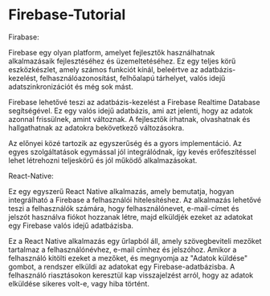 # Firebase-Tutorial



Firabase:

Firebase egy olyan platform, amelyet fejlesztők használhatnak alkalmazásaik fejlesztéséhez és üzemeltetéséhez. Ez egy teljes körű eszközkészlet, amely számos funkciót kínál, beleértve az adatbázis-kezelést, felhasználóazonosítást, felhőalapú tárhelyet, valós idejű adatszinkronizációt és még sok mást.


Firebase lehetővé teszi az adatbázis-kezelést a Firebase Realtime Database segítségével. Ez egy valós idejű adatbázis, ami azt jelenti, hogy az adatok azonnal frissülnek, amint változnak. A fejlesztők írhatnak, olvashatnak és hallgathatnak az adatokra bekövetkező változásokra.

Az előnyei közé tartozik az egyszerűség és a gyors implementáció. Az egyes szolgáltatások egymással jól integrálódnak, így kevés erőfeszítéssel lehet létrehozni teljeskörű és jól működő alkalmazásokat.

React-Native:

Ez egy egyszerű React Native alkalmazás, amely bemutatja, hogyan integrálható a Firebase a felhasználói hitelesítéshez. Az alkalmazás lehetővé teszi a felhasználók számára, hogy felhasználónevet, e-mail-címet és jelszót használva fiókot hozzanak létre, majd elküldjék ezeket az adatokat egy Firebase valós idejű adatbázisba.


Ez a React Native alkalmazás egy űrlapból áll, amely szövegbeviteli mezőket tartalmaz a felhasználónévhez, e-mail címhez és jelszóhoz. Amikor a felhasználó kitölti ezeket a mezőket, és megnyomja az "Adatok küldése" gombot, a rendszer elküldi az adatokat egy Firebase-adatbázisba. A felhasználó riasztásokon keresztül kap visszajelzést arról, hogy az adatok elküldése sikeres volt-e, vagy hiba történt. 
